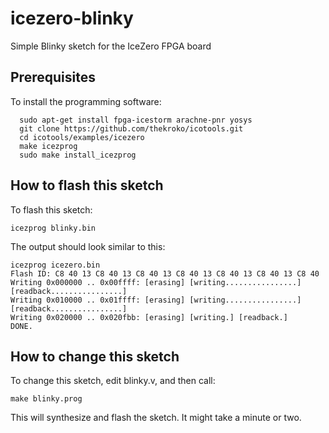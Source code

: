 # icezero-blinky
Simple Blinky sketch for the IceZero FPGA board

## Prerequisites

To install the programming software:

```
  sudo apt-get install fpga-icestorm arachne-pnr yosys
  git clone https://github.com/thekroko/icotools.git
  cd icotools/examples/icezero
  make icezprog
  sudo make install_icezprog
```

## How to flash this sketch

To flash this sketch:

```
icezprog blinky.bin 
```

The output should look similar to this:

```
icezprog icezero.bin
Flash ID: C8 40 13 C8 40 13 C8 40 13 C8 40 13 C8 40 13 C8 40 13 C8 40
Writing 0x000000 .. 0x00ffff: [erasing] [writing................] [readback................]
Writing 0x010000 .. 0x01ffff: [erasing] [writing................] [readback................]
Writing 0x020000 .. 0x020fbb: [erasing] [writing.] [readback.]
DONE.
```

## How to change this sketch

To change this sketch, edit blinky.v, and then call:

```
make blinky.prog
```

This will synthesize and flash the sketch. It might take a minute or two.
